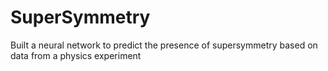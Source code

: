 # SuperSymmetry
Built a neural network to predict the presence of supersymmetry based on data from a physics experiment
